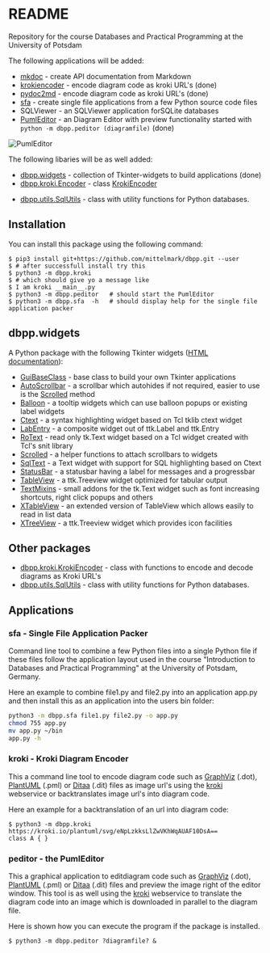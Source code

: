 # README

Repository for the course Databases and Practical Programming at the University of Potsdam

The following applications will be added:

* [mkdoc](dbpp/mkdoc/mkdoc.md) - create API documentation from Markdown
* [krokiencoder](dbpp/kroki/krokiencoder.md) - encode diagram code as kroki URL's (done)
* [pydoc2md](dbpp/pydoc2md/pydoc2md.md) - encode diagram code as kroki URL's (done)
* [sfa](dbpp/sfa/__main__.py)   - create single file applications from a few Python source code files
* SQLViewer - an SQLViewer application forSQLite databases
* [PumlEditor](docs/dbpp.peditor.PumlEditor.md) - an Diagram Editor with preview functionality started with `python -m dbpp.peditor (diagramfile)` (done)

![PumlEditor](docs/peditor.png)

The following libaries will be as well added:

* [dbpp.widgets](docs/dbpp.widgets.md) - collection of Tkinter-widgets to build applications (done)
* [dbpp.kroki.Encoder](dbpp.kroki.KrokiEncoder) - class [KrokiEncoder](https://github.com/mittelmark/dbpp/blob/main/dbpp/kroki/KrokiEncoder.py)
- [dbpp.utils.SqlUtils](docs/dbpp.utils.SqlUtils.md) - class with utility functions for Python databases.

## Installation

You can install this package using the following command:

```
$ pip3 install git+https://github.com/mittelmark/dbpp.git --user
$ # after successfull install try this
$ python3 -m dbpp.kroki
$ # which should give yo a message like 
$ I am kroki __main__.py
$ python3 -m dbpp.peditor   # should start the PumlEditor
$ python3 -m dbpp.sfa  -h   # should display help for the single file application packer
```

## dbpp.widgets

A Python package with the following Tkinter widgets 
([HTML documentation](http://htmlpreview.github.io/?https://github.com/mittelmark/dbpp/blob/master/docs/dbpp.widgets.html)):

- [GuiBaseClass](docs/dbpp.widgets.guibaseclass.md) - base class to build your own Tkinter applications
- [AutoScrollbar](docs/dbpp.widgets.autoscrollbar.md) - a scrollbar which autohides if not required, easier to use is the [Scrolled](dbpp.widgets.scrolled.md) method
- [Balloon](docs/dbpp.widgets.balloon.md) - a tooltip widgets which can use balloon popups or existing label widgets
- [Ctext](docs/dbpp.widgets.ctext.md) - a syntax highlighting widget based on Tcl tklib ctext widget
- [LabEntry](docs/dbpp.widgets.labentry.md) - a composite widget out of ttk.Label and ttk.Entry 
- [RoText](docs/dbpp.widgets.rotext.md) - read only tk.Text widget based on a Tcl widget created with Tcl's snit library
- [Scrolled](docs/dbpp.widgets.scrolled.md) - a helper functions to attach scrollbars to widgets
- [SqlText](docs/dbpp.widgets.sqltext.md) - a Text widget with support for SQL highlighting based on Ctext
- [StatusBar](docs/dbpp.widgets.statusbar.md) - a statusbar having a label for messages and a progressbar
- [TableView](docs/dbpp.widgets.tableview.md) - a ttk.Treeview widget optimized for tabular output
- [TextMixins](docs/dbpp.widgets.textmixins.md) - small addons for the tk.Text widget such as font increasing shortcuts, right click popups and others
- [XTableView](docs/dbpp.widgets.xtableview.md) - an extended version of TableView which allows easily to read in list data
- [XTreeView](docs/dbpp.widgets.xtreeview.md) - a ttk.Treeview widget which provides icon facilities

## Other packages
 

- [dbpp.kroki.KrokiEncoder](docs/dbpp.kroki.krokiencoder.md) - class with functions to encode and decode diagrams as Kroki URL's
- [dbpp.utils.SqlUtils](docs/dbpp.utils.sqlutils.md) - class with utility functions for Python databases.

## Applications

### sfa - Single File Application Packer

Command  line tool to combine a few Python files into a single  Python file if
these files follow the application  layout used in the course  "Introduction to
Databases and Practical Programming" at the University of Potsdam, Germany.

Here an example to combine  file1.py and file2.py into an  application  app.py
and then install this as an application into the users bin folder:

```bash
python3 -m dbpp.sfa file1.py file2.py -o app.py
chmod 755 app.py
mv app.py ~/bin
app.py -h
``` 

### kroki - Kroki Diagram Encoder

This a command line tool to encode diagram code such as [GraphViz](https://www.graphviz.org) (.dot), [PlantUML](https://www.plantuml.com) (.pml) or [Ditaa](https://github.com/stathissideris/ditaa) (.dit) files as image url's using the [kroki](https://kroki.io) webservice or backtranslates image url's into diagram code.

Here an example for a backtranslation of an url into diagram code:

```
$ python3 -m dbpp.kroki https://kroki.io/plantuml/svg/eNpLzkksLlZwVKhWqAUAF10DsA==
class A { }
```

### peditor - the PumlEditor

This a graphical application to editdiagram code such as [GraphViz](https://www.graphviz.org) (.dot), [PlantUML](https://www.plantuml.com) (.pml) or [Ditaa](https://github.com/stathissideris/ditaa) (.dit) files
and preview the image right of the editor window. This tool is as well using the [kroki](https://kroki.io) webservice to translate the diagram code
into an image which is downloaded in parallel to the diagram file.

Here is shown how you can execute the program if the package is installed.

```
$ python3 -m dbpp.peditor ?diagramfile? &
```
